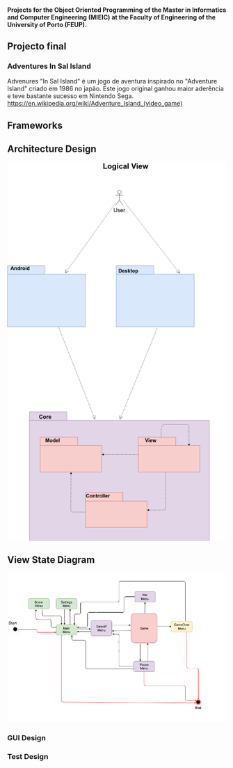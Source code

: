 #### Projects for the Object Oriented Programming of the Master in Informatics and Computer Engineering (MIEIC) at the Faculty of Engineering of the University of Porto (FEUP). 


## Projecto final 

### Adventures In Sal Island

Advenures "In Sal Island" é um jogo de aventura inspirado no "Adventure Island" criado em 1986 no japão.
Este jogo original  ganhou maior aderência e teve bastante sucesso em Nintendo  Sega.
https://en.wikipedia.org/wiki/Adventure_Island_(video_game)


## Frameworks


## Architecture Design





![A](/Check-Point/view.png)


## View State Diagram 

![A](/Check-Point/stateView.png)





### GUI Design


### Test Design







